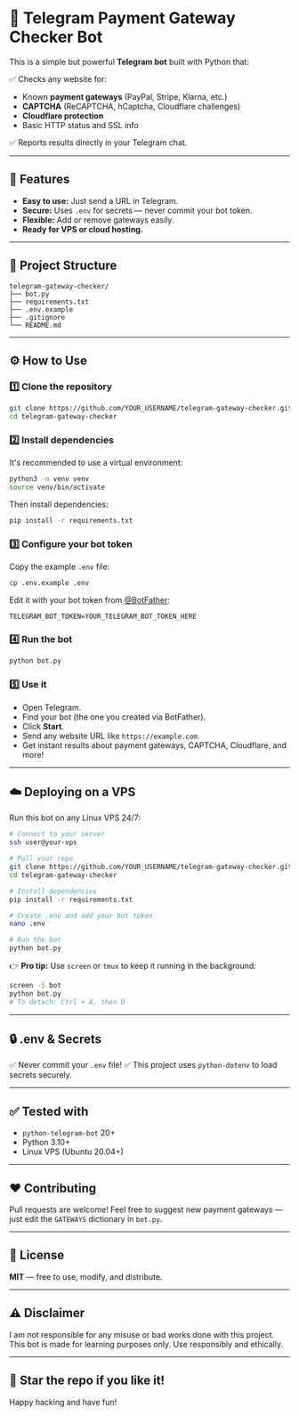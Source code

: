 # 🚀 Telegram Payment Gateway Checker Bot

This is a simple but powerful **Telegram bot** built with Python that:

✅ Checks any website for:  
- Known **payment gateways** (PayPal, Stripe, Klarna, etc.)  
- **CAPTCHA** (ReCAPTCHA, hCaptcha, Cloudflare challenges)  
- **Cloudflare protection**  
- Basic HTTP status and SSL info

✅ Reports results directly in your Telegram chat.

---

## 📌 Features

- **Easy to use:** Just send a URL in Telegram.
- **Secure:** Uses `.env` for secrets — never commit your bot token.
- **Flexible:** Add or remove gateways easily.
- **Ready for VPS or cloud hosting.**

---

## 📂 Project Structure

```
telegram-gateway-checker/
├── bot.py
├── requirements.txt
├── .env.example
├── .gitignore
└── README.md
```

---

## ⚙️ How to Use

### 1️⃣ Clone the repository

```bash
git clone https://github.com/YOUR_USERNAME/telegram-gateway-checker.git
cd telegram-gateway-checker
```

### 2️⃣ Install dependencies

It's recommended to use a virtual environment:

```bash
python3 -m venv venv
source venv/bin/activate
```

Then install dependencies:

```bash
pip install -r requirements.txt
```

### 3️⃣ Configure your bot token

Copy the example `.env` file:

```bash
cp .env.example .env
```

Edit it with your bot token from [@BotFather](https://t.me/BotFather):

```env
TELEGRAM_BOT_TOKEN=YOUR_TELEGRAM_BOT_TOKEN_HERE
```

### 4️⃣ Run the bot

```bash
python bot.py
```

### 5️⃣ Use it

* Open Telegram.
* Find your bot (the one you created via BotFather).
* Click **Start**.
* Send any website URL like `https://example.com`.
* Get instant results about payment gateways, CAPTCHA, Cloudflare, and more!

---

## ☁️ Deploying on a VPS

Run this bot on any Linux VPS 24/7:

```bash
# Connect to your server
ssh user@your-vps

# Pull your repo
git clone https://github.com/YOUR_USERNAME/telegram-gateway-checker.git
cd telegram-gateway-checker

# Install dependencies
pip install -r requirements.txt

# Create .env and add your bot token
nano .env

# Run the bot
python bot.py
```

👉 **Pro tip:**
Use `screen` or `tmux` to keep it running in the background:

```bash
screen -S bot
python bot.py
# To detach: Ctrl + A, then D
```

---

## 🔒 .env & Secrets

✅ Never commit your `.env` file!
✅ This project uses `python-dotenv` to load secrets securely.

---

## ✅ Tested with

* `python-telegram-bot` 20+
* Python 3.10+
* Linux VPS (Ubuntu 20.04+)

---

## ❤️ Contributing

Pull requests are welcome!
Feel free to suggest new payment gateways — just edit the `GATEWAYS` dictionary in `bot.py`.

---

## 📜 License

**MIT** — free to use, modify, and distribute.

---

## ⚠️ Disclaimer

I am not responsible for any misuse or bad works done with this project.
This bot is made for learning purposes only. Use responsibly and ethically.

---

## 🚀 Star the repo if you like it!

Happy hacking and have fun!
